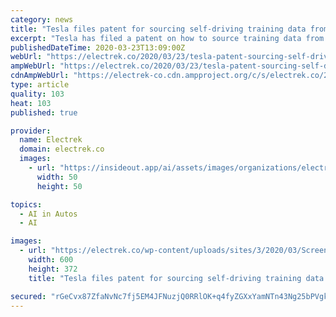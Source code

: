 ```yaml
---
category: news
title: "Tesla files patent for sourcing self-driving training data from its fleet"
excerpt: "Tesla has filed a patent on how to source training data from its large fleet of customer vehicles in order to train its self-driving neural network. The patent was filed for Tesla, but Andrej Karpathy, Tesla’s head of AI and Autopilot software, is named as the sole inventor on the application. He describes the problem with collecting data for ..."
publishedDateTime: 2020-03-23T13:09:00Z
webUrl: "https://electrek.co/2020/03/23/tesla-patent-sourcing-self-driving-training-data/"
ampWebUrl: "https://electrek.co/2020/03/23/tesla-patent-sourcing-self-driving-training-data/amp/"
cdnAmpWebUrl: "https://electrek-co.cdn.ampproject.org/c/s/electrek.co/2020/03/23/tesla-patent-sourcing-self-driving-training-data/amp/"
type: article
quality: 103
heat: 103
published: true

provider:
  name: Electrek
  domain: electrek.co
  images:
    - url: "https://insideout.app/ai/assets/images/organizations/electrek.co-50x50.jpg"
      width: 50
      height: 50

topics:
  - AI in Autos
  - AI

images:
  - url: "https://electrek.co/wp-content/uploads/sites/3/2020/03/Screen-Shot-2020-03-23-at-5.48.09-AM-e1584968198929.jpg?quality=82&strip=all&w=600"
    width: 600
    height: 372
    title: "Tesla files patent for sourcing self-driving training data from its fleet"

secured: "rGeCvx87ZfaNvNc7fj5EM4JFNuzjQ0RRlOK+q4fyZGXxYamNTn43Ng25bPVgkDTW4Ak0CMjBEw1TW0zxHhP6M57JikTvpFV9YPdAnOWoYDoOkpLVgDR/c+OCzvn74/xwUeMAAnai+r5wxoaT5in9zeJRmz4QhRn8F5udjwWhPWAiytUX9ZNW+hD5bz1vxQg27e6BTWl8jf63YtmQF2hr8CJgKQQY9B6E5zuXCnVT3ANYjzRAZhHyjrZiclJnx2eZqNIL3Nye9np0HA2BOFiYIzKxW5+qyeCsGWWKxuCdRZzmMJqyq64p6vWda5hb19ACsZKcUBcZcx5ylFwXd2eF4VzgnNmUXCWEu205J2SfJDYieQbOH24+WLgxq/iRn5IJ+Q6CDdBfxNKPpdGX5bnnpggFdFyOrE4cSY/fcKU8kWxr0Asdkhh4je9Jqm54YN30SUQI1SP22eOMDM41gfg4vzzOogdiFJaPloqgzI5XzOQ=;/8panQZgAxHMA2IriRoBhw=="
---
```


